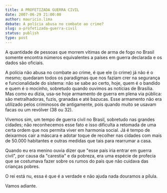 ```yaml
---
title: A PROFETIZADA GUERRA CIVIL
date: 2007-06-29 21:00:00
author: mauricio.lima
debate: A polícia abusa no combate ao crime?
slug: a-profetizada-guerra-civil
status: publish 
type: post
---
```


  

A quantidade de pessoas que morrem vítimas de arma de fogo no Brasil somente encontra números equivalentes a países em guerra declarada e os dados são oficiais.  

  

  

A polícia não abusa no combate ao crime, é que ele (o crime) já não é o mesmo; quedaram todos os paradigmas que nos faziam crer na segurança e funcionalidade do sistema: não se sabe ao certo, hoje, quem é o bandido e quem é o mocinho, sobretudo quando ouvimos as notícias de Brasília. Mas como eu dizia, usa-se hoje armamento de guerra em plena via pública: são metralhadoras, fuzis, granadas e até bazucas. Esse armamento não era utilizado pelos criminosos de antigamente, pois quando muito se usavam facas ou um revólver (38 ou 32).  

  

  

Vivemos sim, um tempo de guerra civil no Brasil, sobretudo nas grandes cidades; não reconhecemos esse fato e isso dificulta a retomada de uma certa ordem que nos permita viver em harmonia social. Já é tempo de deixarmos cair a máscara e adotar toque de recolher nas cidades com mais de 50.000 habitantes e outras medidas que tais para rearrumar a casa.  

  

  

Quando eu era menino ouvia dizer que "esse país iria entrar em guerra civil", por causa da "carestia" e da pobreza, era uma espécie de profecia que se costumava fazer sobre os rumos do país que não cuidava das crianças pobres.  

  

  

O rei está nu, essa é que é a verdade e não ajuda nada douramos a pílula.  

  

  

Vamos adiante.
